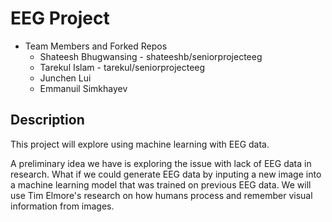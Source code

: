 # EEG Project
* Team Members and Forked Repos
  * Shateesh Bhugwansing - shateeshb/seniorprojecteeg 
  * Tarekul Islam - tarekul/seniorprojecteeg
  * Junchen Lui 
  * Emmanuil Simkhayev 
  
## Description
This project will explore using machine learning with EEG data. 

A preliminary idea we have is exploring the issue with lack of EEG data in research. What if we could
generate EEG data by inputing a new image into a machine learning model that was trained on previous EEG data. 
We will use Tim Elmore's research on how humans process and remember visual information from images.

 
